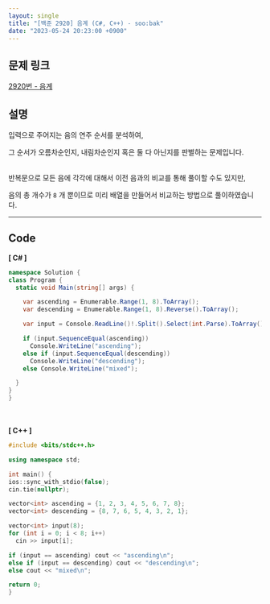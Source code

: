 ```yaml
---
layout: single
title: "[백준 2920] 음계 (C#, C++) - soo:bak"
date: "2023-05-24 20:23:00 +0900"
---
```


## 문제 링크
  [2920번 - 음계](https://www.acmicpc.net/problem/2920)

## 설명
입력으로 주어지는 음의 연주 순서를 분석하여,<br>

그 순서가 오름차순인지, 내림차순인지 혹은 둘 다 아닌지를 판별하는 문제입니다. <br>

<br>
반복문으로 모든 음에 각각에 대해서 이전 음과의 비교를 통해 풀이할 수도 있지만, <br>

음의 총 개수가 `8` 개 뿐이므로 미리 배열을 만들어서 비교하는 방법으로 풀이하였습니다. <br>

- - -

## Code
<b>[ C# ] </b>
<br>

  ```c#
namespace Solution {
  class Program {
    static void Main(string[] args) {

      var ascending = Enumerable.Range(1, 8).ToArray();
      var descending = Enumerable.Range(1, 8).Reverse().ToArray();

      var input = Console.ReadLine()!.Split().Select(int.Parse).ToArray();

      if (input.SequenceEqual(ascending))
        Console.WriteLine("ascending");
      else if (input.SequenceEqual(descending))
        Console.WriteLine("descending");
      else Console.WriteLine("mixed");

    }
  }
}
  ```
<br><br>
<b>[ C++ ] </b>
<br>

  ```c++
#include <bits/stdc++.h>

using namespace std;

int main() {
  ios::sync_with_stdio(false);
  cin.tie(nullptr);

  vector<int> ascending = {1, 2, 3, 4, 5, 6, 7, 8};
  vector<int> descending = {8, 7, 6, 5, 4, 3, 2, 1};

  vector<int> input(8);
  for (int i = 0; i < 8; i++)
    cin >> input[i];

  if (input == ascending) cout << "ascending\n";
  else if (input == descending) cout << "descending\n";
  else cout << "mixed\n";

  return 0;
}
  ```
